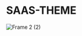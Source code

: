 # SAAS-THEME
![Frame 2 (2)](https://github.com/IAMROWSAN/SAAS-THEME/assets/167292691/1d576ad3-8e83-4878-9fdd-29bd40d3e518)
